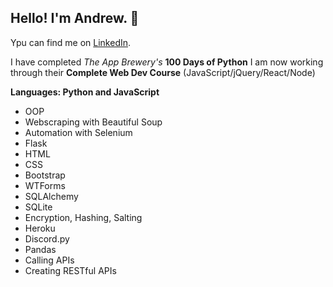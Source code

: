 ## Hello! I'm Andrew. 👋

Ypu can find me on [LinkedIn](https://www.linkedin.com/in/andrewtclarkson/).

I have completed _The App Brewery's_ **100 Days of Python** 
I am now working through their **Complete Web Dev Course** (JavaScript/jQuery/React/Node)

**Languages: Python and JavaScript**

- OOP
- Webscraping with Beautiful Soup
- Automation with Selenium
- Flask
- HTML
- CSS
- Bootstrap
- WTForms
- SQLAlchemy
- SQLite
- Encryption, Hashing, Salting
- Heroku
- Discord.py
- Pandas
- Calling APIs
- Creating RESTful APIs
